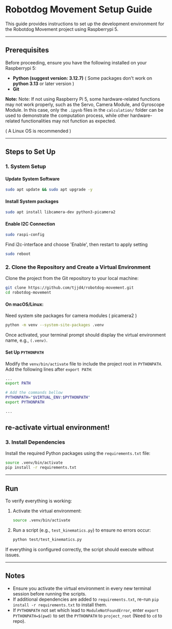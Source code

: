 # Robotdog Movement Setup Guide

This guide provides instructions to set up the development environment for the Robotdog Movement project using Raspberrypi 5.

---

## Prerequisites

Before proceeding, ensure you have the following installed on your Raspberrypi 5:
- **Python (suggest version: 3.12.7)** ( Some packages don't work on **python 3.13** or later version )
- **Git**

**Note:** Note: If not using Raspberry Pi 5, some hardware-related functions may not work properly, such as the Servo, Camera Module, and Gyroscope Module. In this case, only the `.ipynb` files in the `calculation/` folder can be used to demonstrate the computation process, while other hardware-related functionalities may not function as expected.

( A Linux OS is recommended )

---

## Steps to Set Up
### 1. System Setup

#### Update System Software
```bash
sudo apt update && sudo apt upgrade -y
```

#### Install System packages
```bash
sudo apt install libcamera-dev python3-picamera2
```

#### Enable I2C Connection
```bash
sudo raspi-config
```
Find i2c-interface and choose 'Enable', then restart to apply setting
```bash
sudo reboot
```

### 2. Clone the Repository and Create a Virtual Environment
Clone the project from the Git repository to your local machine:
```bash
git clone https://github.com/tjjd4/robotdog-movement.git
cd robotdog-movement
```

#### On macOS/Linux:
Need system site packages for camera modules ( picamera2 )
```bash
python -m venv --system-site-packages .venv
```

Once activated, your terminal prompt should display the virtual environment name, e.g., `(.venv)`.

#### Set Up `PYTHONPATH`

Modify the `venv/bin/activate` file to include the project root in `PYTHONPATH`. Add the following lines after `export PATH`:
```bash
...
export PATH

# Add the commands bellow
PYTHONPATH="$VIRTUAL_ENV:$PYTHONPATH"
export PYTHONPATH

...
```
re-activate virtual environment!
---

### 3. Install Dependencies

Install the required Python packages using the `requirements.txt` file:
```bash
source .venv/bin/activate
pip install -r requirements.txt
```
---

## Run

To verify everything is working:

1. Activate the virtual environment:
   ```bash
   source .venv/bin/activate
   ```

2. Run a script (e.g., `test_kinematics.py`) to ensure no errors occur:
   ```bash
   python test/test_kinematics.py
   ```

If everything is configured correctly, the script should execute without issues.

---

## Notes

- Ensure you activate the virtual environment in every new terminal session before running the scripts.
- If additional dependencies are added to `requirements.txt`, re-run `pip install -r requirements.txt` to install them.
- If `PYTHONPATH` not set which lead to `ModuleNotFoundError`, enter `export PYTHONPATH=$(pwd)` to set the `PYTHONPATH` to `project_root` (Need to `cd` to repo).
